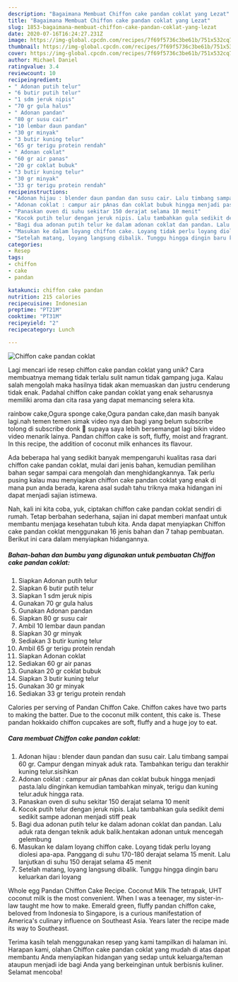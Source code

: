 ```yaml
---
description: "Bagaimana Membuat Chiffon cake pandan coklat yang Lezat"
title: "Bagaimana Membuat Chiffon cake pandan coklat yang Lezat"
slug: 1853-bagaimana-membuat-chiffon-cake-pandan-coklat-yang-lezat
date: 2020-07-16T16:24:27.231Z
image: https://img-global.cpcdn.com/recipes/7f69f5736c3be61b/751x532cq70/chiffon-cake-pandan-coklat-foto-resep-utama.jpg
thumbnail: https://img-global.cpcdn.com/recipes/7f69f5736c3be61b/751x532cq70/chiffon-cake-pandan-coklat-foto-resep-utama.jpg
cover: https://img-global.cpcdn.com/recipes/7f69f5736c3be61b/751x532cq70/chiffon-cake-pandan-coklat-foto-resep-utama.jpg
author: Michael Daniel
ratingvalue: 3.4
reviewcount: 10
recipeingredient:
- " Adonan putih telur"
- "6 butir putih telur"
- "1 sdm jeruk nipis"
- "70 gr gula halus"
- " Adonan pandan"
- "80 gr susu cair"
- "10 lembar daun pandan"
- "30 gr minyak"
- "3 butir kuning telur"
- "65 gr terigu protein rendah"
- " Adonan coklat"
- "60 gr air panas"
- "20 gr coklat bubuk"
- "3 butir kuning telur"
- "30 gr minyak"
- "33 gr terigu protein rendah"
recipeinstructions:
- "Adonan hijau : blender daun pandan dan susu cair. Lalu timbang sampai 60 gr. Campur dengan minyak aduk rata. Tambahkan terigu dan terakhir kuning telur.sisihkan"
- "Adonan coklat : campur air pAnas dan coklat bubuk hingga menjadi pasta.lalu dinginkan kemudian tambahkan minyak, terigu dan kuning telur.aduk hingga rata."
- "Panaskan oven di suhu sekitar 150 derajat selama 10 menit"
- "Kocok putih telur dengan jeruk nipis. Lalu tambahkan gula sedikit demi sedikit sampe adonan menjadi stiff peak"
- "Bagi dua adonan putih telur ke dalam adonan coklat dan pandan. Lalu aduk rata dengan teknik aduk balik.hentakan adonan untuk mencegah gelembung"
- "Masukan ke dalam loyang chiffon cake. Loyang tidak perlu loyang diolesi apa-apa. Panggang di suhu 170-180 derajat selama 15 menit. Lalu lanjutkan di suhu 150 derajat selama 45 menit"
- "Setelah matang, loyang langsung dibalik. Tunggu hingga dingin baru keluarkan dari loyang"
categories:
- Resep
tags:
- chiffon
- cake
- pandan

katakunci: chiffon cake pandan 
nutrition: 215 calories
recipecuisine: Indonesian
preptime: "PT21M"
cooktime: "PT31M"
recipeyield: "2"
recipecategory: Lunch

---
```



![Chiffon cake pandan coklat](https://img-global.cpcdn.com/recipes/7f69f5736c3be61b/751x532cq70/chiffon-cake-pandan-coklat-foto-resep-utama.jpg)

Lagi mencari ide resep chiffon cake pandan coklat yang unik? Cara membuatnya memang tidak terlalu sulit namun tidak gampang juga. Kalau salah mengolah maka hasilnya tidak akan memuaskan dan justru cenderung tidak enak. Padahal chiffon cake pandan coklat yang enak seharusnya memiliki aroma dan cita rasa yang dapat memancing selera kita.

rainbow cake,Ogura sponge cake,Ogura pandan cake,dan masih banyak lagi.nah temen temen simak video nya dan bagi yang belum subscribe tolong di subscribe donk 🙏 supaya saya lebih bersemangat lagi bikin video video menarik lainya. Pandan chiffon cake is soft, fluffy, moist and fragrant. In this recipe, the addition of coconut milk enhances its flavour.

Ada beberapa hal yang sedikit banyak mempengaruhi kualitas rasa dari chiffon cake pandan coklat, mulai dari jenis bahan, kemudian pemilihan bahan segar sampai cara mengolah dan menghidangkannya. Tak perlu pusing kalau mau menyiapkan chiffon cake pandan coklat yang enak di mana pun anda berada, karena asal sudah tahu triknya maka hidangan ini dapat menjadi sajian istimewa.


Nah, kali ini kita coba, yuk, ciptakan chiffon cake pandan coklat sendiri di rumah. Tetap berbahan sederhana, sajian ini dapat memberi manfaat untuk membantu menjaga kesehatan tubuh kita. Anda dapat menyiapkan Chiffon cake pandan coklat menggunakan 16 jenis bahan dan 7 tahap pembuatan. Berikut ini cara dalam menyiapkan hidangannya.

<!--inarticleads1-->

##### Bahan-bahan dan bumbu yang digunakan untuk pembuatan Chiffon cake pandan coklat:

1. Siapkan  Adonan putih telur
1. Siapkan 6 butir putih telur
1. Siapkan 1 sdm jeruk nipis
1. Gunakan 70 gr gula halus
1. Gunakan  Adonan pandan
1. Siapkan 80 gr susu cair
1. Ambil 10 lembar daun pandan
1. Siapkan 30 gr minyak
1. Sediakan 3 butir kuning telur
1. Ambil 65 gr terigu protein rendah
1. Siapkan  Adonan coklat
1. Sediakan 60 gr air panas
1. Gunakan 20 gr coklat bubuk
1. Siapkan 3 butir kuning telur
1. Gunakan 30 gr minyak
1. Sediakan 33 gr terigu protein rendah


Calories per serving of Pandan Chiffon Cake. Chiffon cakes have two parts to making the batter. Due to the coconut milk content, this cake is. These pandan hokkaido chiffon cupcakes are soft, fluffy and a huge joy to eat. 

<!--inarticleads2-->

##### Cara membuat Chiffon cake pandan coklat:

1. Adonan hijau : blender daun pandan dan susu cair. Lalu timbang sampai 60 gr. Campur dengan minyak aduk rata. Tambahkan terigu dan terakhir kuning telur.sisihkan
1. Adonan coklat : campur air pAnas dan coklat bubuk hingga menjadi pasta.lalu dinginkan kemudian tambahkan minyak, terigu dan kuning telur.aduk hingga rata.
1. Panaskan oven di suhu sekitar 150 derajat selama 10 menit
1. Kocok putih telur dengan jeruk nipis. Lalu tambahkan gula sedikit demi sedikit sampe adonan menjadi stiff peak
1. Bagi dua adonan putih telur ke dalam adonan coklat dan pandan. Lalu aduk rata dengan teknik aduk balik.hentakan adonan untuk mencegah gelembung
1. Masukan ke dalam loyang chiffon cake. Loyang tidak perlu loyang diolesi apa-apa. Panggang di suhu 170-180 derajat selama 15 menit. Lalu lanjutkan di suhu 150 derajat selama 45 menit
1. Setelah matang, loyang langsung dibalik. Tunggu hingga dingin baru keluarkan dari loyang


Whole egg Pandan Chiffon Cake Recipe. Coconut Milk The tetrapak, UHT coconut milk is the most convenient. When I was a teenager, my sister-in-law taught me how to make. Emerald green, fluffy pandan chiffon cake, beloved from Indonesia to Singapore, is a curious manifestation of America&#39;s culinary influence on Southeast Asia. Years later the recipe made its way to Southeast. 

Terima kasih telah menggunakan resep yang kami tampilkan di halaman ini. Harapan kami, olahan Chiffon cake pandan coklat yang mudah di atas dapat membantu Anda menyiapkan hidangan yang sedap untuk keluarga/teman ataupun menjadi ide bagi Anda yang berkeinginan untuk berbisnis kuliner. Selamat mencoba!
